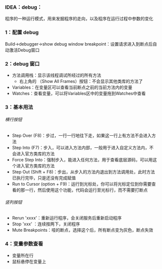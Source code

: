 ### IDEA：debug：

程序的一种运行模式，用来发掘程序的走向，以及程序在运行过程中参数的变化

### 1：配置 debug

Build->debugger->show debug window breakpoint：设置请求进入到断点后自动激活Debug窗口

### 2：debug 窗口

- 方法调用栈：显示该线程调试所经过的所有方法
  - 右上角的 （Show All Frames）按钮：不会显示其他类库的方法了
- Variables：在变量区可以查看当前断点之前的当前方法内的变量
- Watches：查看变量，可以将Variables区中的变量拖到Watches中查看 

### 3：基本用法

###### 横行按钮

- Step Over (F8)：步过，一行一行地往下走，如果这一行上有方法不会进入方法
- Step Into (F7)：步入，可以进入方法内部，一般用于进入自定义方法内，不会进入官方类库的方法
- Force Step Into：强制步入，能进入任何方法，用于查看底层源码，可以用这个进入官方类库的方法
- Step Out (Shift + F8)：步出，从步入的方法内退出到方法调用处，此时方法已执行完毕，只是还没有完成赋值
- Run to Cursor (option + F9)：运行到光标处，你可以将光标定位到你需要查看的那一行，然后使用这个功能，代码会运行至光标行，而不需要打断点

###### 竖列按钮

-  Rerun 'xxxx'：重新运行程序，会关闭服务后重新启动程序
- Stop 'xxx' ：连续按两下，关闭程序
- Mute Breakpoints：哑的断点，选择这个后，所有断点变为灰色，断点失效

### 4：变量参数查看

- 变量所在行
- 鼠标悬停在变量上

